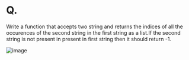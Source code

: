 # Q. 
Write a function that accepts two string and returns the indices of all the occurences of the 
second string in the first string as a list.If the second string is not present in present in first string then it 
should return -1.


![image](https://github.com/user-attachments/assets/21b725a4-844e-4977-83a8-7f8d09b52dc9)
